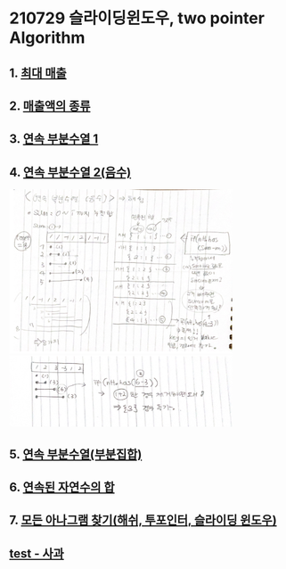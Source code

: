 # 210729 슬라이딩윈도우, two pointer Algorithm

## 1. [최대 매출](./01.js)

## 2. [매출액의 종류](./02.js)

## 3. [연속 부분수열 1](./03.js)

## 4. [연속 부분수열 2(음수)](./04.js)

<img src="4-1.png" alt="drawing" width="400"/>
<img src="4-2.png" alt="drawing" width="400"/>

## 5. [연속 부분수열(부분집합)](./05.js)

## 6. [연속된 자연수의 합](./06.js)

## 7. [모든 아나그램 찾기(해쉬, 투포인터, 슬라이딩 윈도우)](./07.js)

## [test - 사과](test.js)

